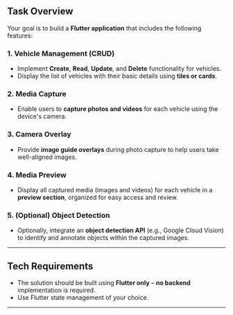## Task Overview

Your goal is to build a **Flutter application** that includes the following features:

### 1. Vehicle Management (CRUD)

- Implement **Create**, **Read**, **Update**, and **Delete** functionality for vehicles.  
- Display the list of vehicles with their basic details using **tiles or cards**.

### 2. Media Capture

- Enable users to **capture photos and videos** for each vehicle using the device's camera.

### 3. Camera Overlay

- Provide **image guide overlays** during photo capture to help users take well-aligned images.

### 4. Media Preview

- Display all captured media (images and videos) for each vehicle in a **preview section**, organized for easy access and review.

### 5. (Optional) Object Detection

- Optionally, integrate an **object detection API** (e.g., Google Cloud Vision) to identify and annotate objects within the captured images.

---

## Tech Requirements

- The solution should be built using **Flutter only** – **no backend** implementation is required.  
- Use Flutter state management of your choice.

---
